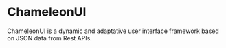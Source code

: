# ChameleonUI
ChameleonUI is a dynamic and adaptative user interface framework based on JSON data from Rest APIs.

